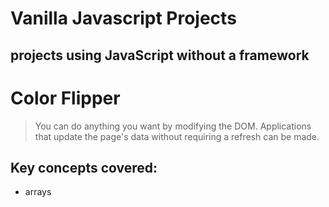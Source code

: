 # Vanilla Javascript Projects
## projects using JavaScript without a framework

# Color Flipper

>You can do anything you want by modifying the DOM. 
Applications that update the page's data without requiring a refresh can be made.
 ## Key concepts covered:
 * arrays

